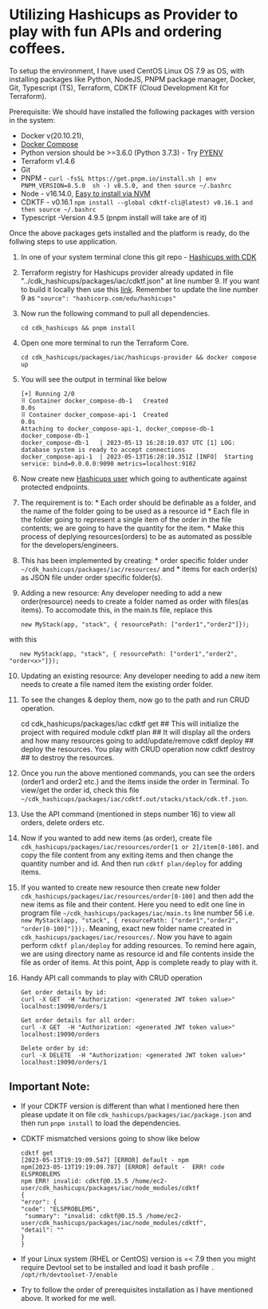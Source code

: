 # Utilizing Hashicups as Provider to play with fun APIs and ordering coffees.

To setup the environment, I have used CentOS Linux OS 7.9 as OS, with installing packages like Python, NodeJS, PNPM package manager, Docker, Git, Typescript (TS), Terraform, CDKTF (Cloud Development Kit for Terraform). 

Prerequisite:
We should have installed the following packages with version in the system:

* Docker v(20.10.21), 
* [Docker Compose](https://gist.github.com/npearce/6f3c7826c7499587f00957fee62f8ee9)
* Python version should be >=3.6.0 (Python 3.7.3) - Try [PYENV](https://realpython.com/intro-to-pyenv/)
* Terraform v1.4.6
* Git
* PNPM - `curl -fsSL https://get.pnpm.io/install.sh | env PNPM_VERSION=8.5.0  sh -) v8.5.0, and then source ~/.bashrc`
* Node - v16.14.0, [Easy to install via NVM](https://tecadmin.net/install-nvm-on-amazon-linux/) 
* CDKTF - v0.16.1 `npm install --global cdktf-cli@latest) v0.16.1 and then source ~/.bashrc`
* Typescript -Version 4.9.5 (pnpm install will take are of it)

 Once the above packages gets installed and the platform is ready, do the follwing steps to use application.

1) In one of your system terminal clone this git repo - [Hashicups with CDK](https://github.com/byomkesh99/cdk_hashicups.git)
2) Terraform registry for Hashicups provider already updated in file "../cdk_hashicups/packages/iac/cdktf.json" at line number 9. If you want to build it locally then use this [link](https://developer.hashicorp.com/terraform/tutorials/providers/provider-use#install-hashicups-provider). Remember to update the line number 9 as `"source": "hashicorp.com/edu/hashicups"`
3) Now run the following command to pull all dependencies.

       cd cdk_hashicups && pnpm install
4) Open one more terminal to run the Terraform Core. 

       cd cdk_hashicups/packages/iac/hashicups-provider && docker compose up
            
5) You will see the output in terminal like below

       [+] Running 2/0
       ⠿ Container docker_compose-db-1   Created                                                                       0.0s
       ⠿ Container docker_compose-api-1  Created                                                                       0.0s
       Attaching to docker_compose-api-1, docker_compose-db-1
       docker_compose-db-1   
       docker_compose-db-1   | 2023-05-13 16:28:10.037 UTC [1] LOG:  database system is ready to accept connections
       docker_compose-api-1  | 2023-05-13T16:28:10.351Z [INFO]  Starting service: bind=0.0.0.0:9090 metrics=localhost:9102

           
6) Now create new [Hashicups user](https://developer.hashicorp.com/terraform/tutorials/providers/provider-use#create-new-hashicups-user) which going to authenticate against protected endpoints.
7) The requirement is to:
       * Each order should be definable as a folder, and the name of the folder going to be used as a resource id
       * Each file in the folder going to represent a single item of the order in the file contents; we are going to have the quantity for the item.
       * Make this process of deplying resources(orders) to be as automated as possible for the developers/engineers.
8) This has been implemented by creating:
       * order specific folder under `~/cdk_hashicups/packages/iac/resources/` and 
       * items for each order(s) as JSON file under order specific folder(s). 
9) Adding a new resource: Any developer needing to add a new order(resource) needs to create a folder named as order<x> with files(as items). To accomodate this, in the main.ts file, replace this
    
       new MyStack(app, "stack", { resourcePath: ["order1","order2"]});
    
with this 
    
       new MyStack(app, "stack", { resourcePath: ["order1","order2", "order<x>"]});
    
10) Updating an existing resource: Any developer needing to add a new item needs to create a file named item<x> the existing order<x> folder. 
11) To see the changes & deploy them, now go to the path and run CRUD operation.  

       cd cdk_hashicups/packages/iac
       cdktf get              ## This will initialize the project with required module
       cdktf plan             ## It will display all the orders and how many resources going to add/update/remove
       cdktf deploy           ## deploy the resources. You play with CRUD operation now
       cdktf destroy          ## to destroy the resources. 
             
12) Once you run the above mentioned commands, you can see the orders (order1 and order2 etc.) and the items inside the order in Terminal. To view/get the order id, check this file `~/cdk_hashicups/packages/iac/cdktf.out/stacks/stack/cdk.tf.json`.
13) Use the API command (mentioned in steps number 16) to view all orders, delete orders etc.
14) Now if you wanted to add new items (as order), create file `cdk_hashicups/packages/iac/resources/order[1 or 2]/item[0-100]`. and copy the file content from any exiting items and then change the quantity number and id. And then run `cdktf plan/deploy` for adding items.
15) If you wanted to create new resource then create new folder `cdk_hashicups/packages/iac/resources/order[0-100]` and then add the new items as file and their content. Here you need to edit one line in program file `~/cdk_hashicups/packages/iac/main.ts` line number 56 i.e.  `new MyStack(app, "stack", { resourcePath: ["order1","order2", "order[0-100]"]});`. Meaning, exact new folder name created in `cdk_hashicups/packages/iac/resources/`. Now you have to again perform `cdktf plan/deploy` for adding resources. To remind here again, we are using directory name as resource id and file contents inside the file as order of items. At this point, App is complete ready to play with it.
16) Handy API call commands to play with CRUD operation
        
        Get order details by id:
        curl -X GET  -H "Authorization: <generated JWT token value>" localhost:19090/orders/1

        Get order details for all order:
        curl -X GET  -H "Authorization: <generated JWT token value>" localhost:19090/orders

        Delete order by id:
        curl -X DELETE  -H "Authorization: <generated JWT token value>" localhost:19090/orders/1

## Important Note:
 - If your CDKTF version is different than what I mentioned here then please update it on file `cdk_hashicups/packages/iac/package.json` and then run `pnpm install` to load the dependencies.
 - CDKTF mismatched versions going to show like below
     
       cdktf get
       [2023-05-13T19:19:09.547] [ERROR] default - npm
       npm[2023-05-13T19:19:09.787] [ERROR] default -  ERR! code ELSPROBLEMS
       npm ERR! invalid: cdktf@0.15.5 /home/ec2-user/cdk_hashicups/packages/iac/node_modules/cdktf
       {
       "error": {
       "code": "ELSPROBLEMS",
        "summary": "invalid: cdktf@0.15.5 /home/ec2-user/cdk_hashicups/packages/iac/node_modules/cdktf",
       "detail": ""
       }
       }
 - If your Linux system (RHEL or CentOS) version is =< 7.9 then you might require Devtool set to be installed and load it bash profile `. /opt/rh/devtoolset-7/enable`
 - Try to follow the order of prerequisites installation as I have mentioned above. It worked for me well.
